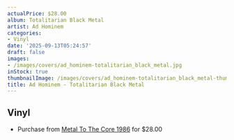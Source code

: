 ```yaml
---
actualPrice: $28.00
album: Totalitarian Black Metal
artist: Ad Hominem
categories:
- Vinyl
date: '2025-09-13T05:24:57'
draft: false
images:
- /images/covers/ad_hominem-totalitarian_black_metal.jpg
inStock: true
thumbnailImage: /images/covers/ad_hominem-totalitarian_black_metal-thumb.jpg
title: Ad Hominem - Totalitarian Black Metal
---
```


## Vinyl
* Purchase from [Metal To The Core 1986](https://metaltothecore1986.com/shop/ad-hominem-totalitarian-black-metal-12-lp-red/) for $28.00
